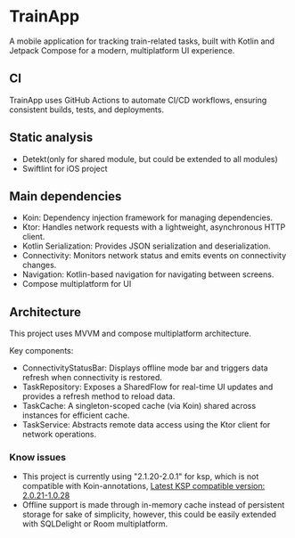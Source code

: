 # TrainApp
A mobile application for tracking train-related tasks, built with Kotlin and Jetpack Compose for a
modern, multiplatform UI experience.

## CI
TrainApp uses GitHub Actions to automate CI/CD workflows, ensuring consistent 
builds, tests, and deployments.

## Static analysis
- Detekt(only for shared module, but could be extended to all modules)
- Swiftlint for iOS project

## Main dependencies
- Koin: Dependency injection framework for managing dependencies.
- Ktor: Handles network requests with a lightweight, asynchronous HTTP client.
- Kotlin Serialization: Provides JSON serialization and deserialization.
- Connectivity: Monitors network status and emits events on connectivity changes.
- Navigation: Kotlin-based navigation for navigating between screens.
- Compose multiplatform for UI

## Architecture
This project uses MVVM and compose multiplatform architecture.

Key components:
- ConnectivityStatusBar: Displays offline mode bar and triggers data refresh when connectivity is restored.
- TaskRepository: Exposes a SharedFlow for real-time UI updates and provides a refresh method to reload data.
- TaskCache: A singleton-scoped cache (via Koin) shared across instances for efficient cache.
- TaskService: Abstracts remote data access using the Ktor client for network operations.

### Know issues
- This project is currently using "2.1.20-2.0.1" for ksp, which is not compatible with Koin-annotations, [Latest KSP compatible version: 2.0.21-1.0.28](https://insert-koin.io/docs/setup/annotations/)
- Offline support is made through in-memory cache instead of persistent storage for sake of simplicity, however, this could be easily extended with SQLDelight or Room multiplatform.
